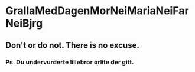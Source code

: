 # GrallaMedDagenMorNeiMariaNeiFarNeiBjrg
## Don't or do not. There is no excuse. 
### Ps. Du undervurderte lillebror ørlite der gitt. 
